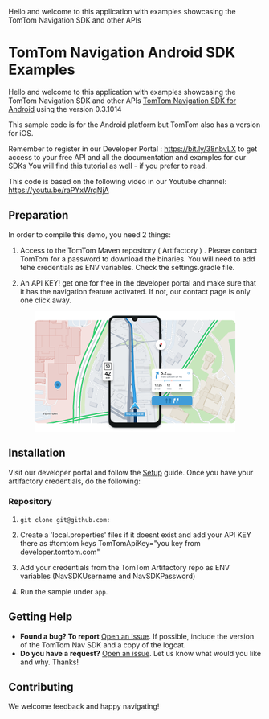 

Hello and welcome to this application with examples showcasing the TomTom Navigation SDK and other APIs



# TomTom Navigation Android SDK Examples

Hello and welcome to this application with examples showcasing the TomTom Navigation SDK and other APIs [TomTom Navigation SDK for Android](https://developer.tomtom.com/android/navigation/documentation/overview/introduction) using the version 0.3.1014

This sample code is for the Android platform but TomTom also has a version for iOS.

Remember to register in our Developer Portal : https://bit.ly/38nbvLX to get access to your free API and all the documentation and examples for our SDKs You will find this tutorial as well - if you prefer to read.

This code is based on the following video in our Youtube channel: https://youtu.be/raPYxWrqNjA

## Preparation

In order to compile this demo, you need 2 things:
1. Access to the TomTom Maven repository ( Artifactory ) . Please contact TomTom for a password to download the binaries. You will need to add tehe credentials as ENV variables. Check the settings.gradle file.

2. An API KEY! get one for free in the developer portal and make sure that it has the navigation feature activated. If not, our contact page is only one click away.

<div align="center">
  <img align="center" src=".github/navsdk-splash.png" width="400"/>
</div>

## Installation

Visit our developer portal and follow the [Setup](https://developer.tomtom.com/android/navigation/documentation/overview/project-set-up) guide. Once you have your artifactory credentials, do the following:

### Repository

1. `git clone git@github.com:`
2. Create a 'local.properties' files if it doesnt exist and add your API KEY there as
#tomtom keys
TomTomApiKey="you key from developer.tomtom.com"

3. Add your credentials from the TomTom Artifactory repo as ENV variables (NavSDKUsername and NavSDKPassword)
4. Run the sample under `app`.


## Getting Help

- **Found a bug? To report** [Open an issue](https://github.com//issues). If possible, include the version of the TomTom Nav SDK and a copy of the logcat.
- **Do you have a request?** [Open an issue](https://github.com/issues/). Let us know what would you like and why. Thanks!

## Contributing

We welcome feedback and happy navigating!